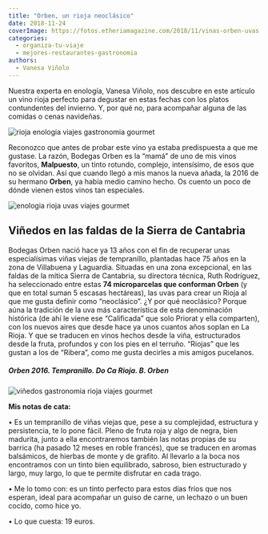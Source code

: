 ```yaml
---
title: "Orben, un rioja neoclásico"
date: 2018-11-24
coverImage: https://fotos.etheriamagazine.com/2018/11/vinas-orben-uvas.jpg
categories: 
  - organiza-tu-viaje
  - mejores-restaurantes-gastronomia
authors: 
  - Vanesa Viñolo
---
```


Nuestra experta en enología, Vanesa Viñolo, nos descubre en este artículo un vino rioja perfecto para degustar en estas fechas con los platos contundentes del invierno. Y, por qué no, para acompañar alguna de las comidas o cenas navideñas.

![rioja enologia viajes gastronomia gourmet](https://fotos.etheriamagazine.com/2018/11/vinas-orben-uvas.jpg "Uvas de las viñas de bodegas Orben.")

Reconozco que antes de probar este vino ya estaba predispuesta a que me gustase. La 
razón, Bodegas Orben es la “mamá” de uno de mis vinos favoritos, **Malpuesto**, un tinto 
rotundo, complejo, intensísimo, de esos que no se olvidan. Así que cuando llegó a mis 
manos la nueva añada, la 2016 de su hermano **Orben**, ya había medio camino hecho. Os 
cuento un poco de dónde vienen estos vinos tan especiales. 

![enologia rioja uvas viajes gourmet](https://fotos.etheriamagazine.com/2018/11/vinos-orben-vinedos-1024x686.jpg "Paisaje de viñedos de las bodegas Orben.")

## Viñedos en las faldas de la Sierra de Cantabria

Bodegas Orben nació hace ya 13 años con el fin de recuperar unas especialísimas viñas 
viejas de tempranillo, plantadas hace 75 años en la zona de Villabuena y Laguardia. 
Situadas en una zona excepcional, en las faldas de la mítica Sierra de Cantabria, su 
directora técnica, Ruth Rodríguez, ha seleccionado entre estas **74 microparcelas que 
conforman Orben** (y que en total suman 5 escasas hectáreas), las uvas para crear un 
Rioja al que me gusta definir como “neoclásico”. ¿Y por qué neoclásico? Porque aúna la 
tradición de la uva más característica de esta denominación histórica (de ahí le viene 
ese “Calificada” que solo Priorat y ella comparten), con los nuevos aires que desde hace 
ya unos cuantos años soplan en La Rioja. Y que se traducen en vinos hechos desde la 
viña, estructurados desde la fruta, profundos y con los pies en el terruño. “Riojas” que 
les gustan a los de “Ribera”, como me gusta decirles a mis amigos pucelanos. 

##### Orben 2016. Tempranillo. Do Ca Rioja. B. Orben

![viñedos gastronomia rioja viajes gourmet](https://fotos.etheriamagazine.com/2018/11/vino-orben-334x1024.jpg)

**Mis notas de cata:** 

• Es un tempranillo de viñas viejas que, pese a su complejidad, estructura y 
persistencia, te lo pone fácil. Pleno de fruta roja y algo de negra, bien madurita, 
junto a ella encontraremos también las notas propias de su barrica (ha pasado 12 meses 
en roble francés), que se traducen en aromas balsámicos, de hierbas de monte y de 
grafito. Al llevarlo a la boca nos encontramos con un tinto bien equilibrado, sabroso, 
bien estructurado y largo, muy largo, lo que te permite disfrutar en cada trago. 

• Me lo tomo con: es un tinto perfecto para estos días fríos que nos esperan, ideal para 
acompañar un guiso de carne, un lechazo o un buen cocido, como hice yo. 

• Lo que cuesta: 19 euros.
